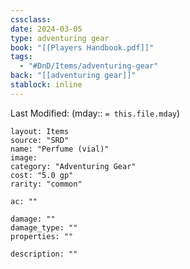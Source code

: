 ```yaml
---
cssclass: 
date: 2024-03-05
type: adventuring gear
book: "[[Players Handbook.pdf]]"
tags:
  - "#DnD/Items/adventuring-gear"
back: "[[adventuring gear]]"
stablock: inline
---
```

Last Modified: (mday:: `= this.file.mday`)


```statblock
layout: Items
source: "SRD"
name: "Perfume (vial)"
image: 
category: "Adventuring Gear"
cost: "5.0 gp"
rarity: "common"

ac: ""

damage: ""
damage_type: ""
properties: ""

description: ""
```
